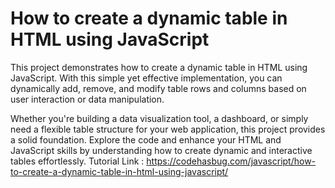 # How to create a dynamic table in HTML using JavaScript
This project demonstrates how to create a dynamic table in HTML using JavaScript. With this simple yet effective implementation, you can dynamically add, remove, and modify table rows and columns based on user interaction or data manipulation. 

Whether you're building a data visualization tool, a dashboard, or simply need a flexible table structure for your web application, this project provides a solid foundation. Explore the code and enhance your HTML and JavaScript skills by understanding how to create dynamic and interactive tables effortlessly.
Tutorial Link : 
https://codehasbug.com/javascript/how-to-create-a-dynamic-table-in-html-using-javascript/
